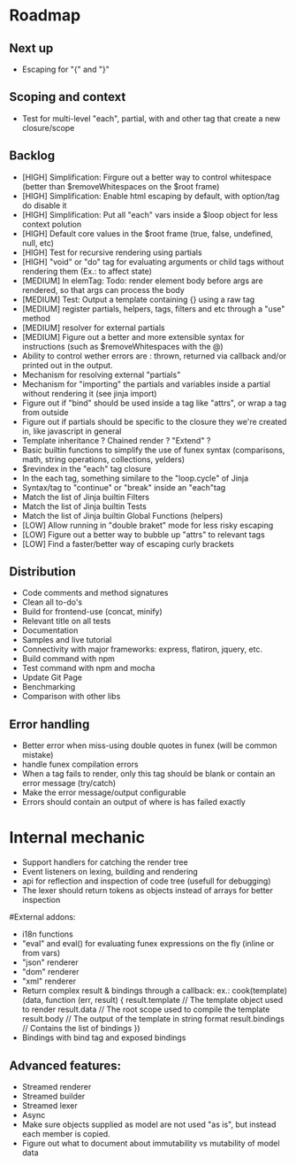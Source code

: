 # Roadmap

## Next up

- Escaping for "{" and "}"

## Scoping and context

- Test for multi-level "each", partial, with and other tag that create a new closure/scope

## Backlog
- [HIGH] Simplification: Firgure out a better way to control whitespace (better than $removeWhitespaces on the $root frame)
- [HIGH] Simplification: Enable html escaping by default, with option/tag do disable it
- [HIGH] Simplification: Put all "each" vars inside a $loop object for less context polution
- [HIGH] Default core values in the $root frame (true, false, undefined, null, etc)
- [HIGH] Test for recursive rendering using partials
- [HIGH] "void" or "do" tag for evaluating arguments or child tags without rendering them (Ex.: to affect state)
- [MEDIUM] In elemTag: Todo: render element body before args are rendered, so that args can process the body
- [MEDIUM] Test: Output a template containing {} using a raw tag
- [MEDIUM] register partials, helpers, tags, filters and etc through a "use" method
- [MEDIUM] resolver for external partials
- [MEDIUM] Figure out a better and more extensible syntax for instructions (such as $removeWhitespaces with the @)
- Ability to control wether errors are : thrown, returned via callback and/or printed out in the output.
- Mechanism for resolving external "partials"
- Mechanism for "importing" the partials and variables inside a partial without rendering it (see jinja import)
- Figure out if "bind" should be used inside a tag like "attrs", or wrap a tag from outside
- Figure out if partials should be specific to the closure they we're created in, like javascript in general
- Template inheritance ? Chained render ? "Extend" ?
- Basic builtin functions to simplify the use of funex syntax (comparisons, math, string operations, collections, yelders)
- $revindex in the "each" tag closure
- In the each tag, something similare to the "loop.cycle" of Jinja
- Syntax/tag to "continue" or "break" inside an "each"tag
- Match the list of Jinja builtin Filters
- Match the list of Jinja builtin Tests
- Match the list of Jinja builtin Global Functions (helpers)
- [LOW] Allow running in "double braket" mode for less risky escaping
- [LOW] Figure out a better way to bubble up "attrs" to relevant tags
- [LOW] Find a faster/better way of escaping curly brackets


## Distribution
- Code comments and method signatures
- Clean all to-do's
- Build for frontend-use (concat, minify)
- Relevant title on all tests
- Documentation
- Samples and live tutorial
- Connectivity with major frameworks: express, flatiron, jquery, etc.
- Build command with npm
- Test command with npm and mocha
- Update Git Page
- Benchmarking
- Comparison with other libs

## Error handling

- Better error when miss-using double quotes in funex (will be common mistake)
- handle funex compilation errors
- When a tag fails to render, only this tag should be blank or contain an error message (try/catch)
- Make the error message/output configurable
- Errors should contain an output of where is has failed exactly

# Internal mechanic

- Support handlers for catching the render tree
- Event listeners on lexing, building and rendering
- api for reflection and inspection of code tree (usefull for debugging)
- The lexer should return tokens as objects instead of arrays for better inspection

#External addons:
- i18n functions
- "eval" and eval() for evaluating funex expressions on the fly (inline or from vars)
- "json" renderer
- "dom" renderer
- "xml" renderer
- Return complex result & bindings through a callback:
	ex.:
	cook(template)(data, function (err, result) {
		result.template // The template object used to render
		result.data // The root scope used to compile the template
		result.body // The output of the template in string format
		result.bindings // Contains the list of bindings
	})
- Bindings with bind tag and exposed bindings

## Advanced features:

- Streamed renderer
- Streamed builder
- Streamed lexer
- Async
- Make sure objects supplied as model are not used "as is", but instead each member is copied.
- Figure out what to document about immutability vs mutability of model data

